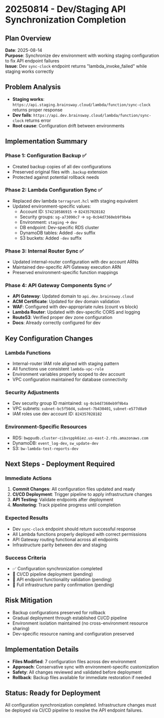 # 20250814 - Dev/Staging API Synchronization Completion

## Plan Overview
**Date**: 2025-08-14  
**Purpose**: Synchronize dev environment with working staging configuration to fix API endpoint failures  
**Issue**: Dev `sync-clock` endpoint returns "lambda_invoke_failed" while staging works correctly  

## Problem Analysis
- **Staging works**: `https://api.staging.brainsway.cloud/lambda/function/sync-clock` returns proper response
- **Dev fails**: `https://api.dev.brainsway.cloud/lambda/function/sync-clock` returns error
- **Root cause**: Configuration drift between environments

## Implementation Summary

### Phase 1: Configuration Backup ✅
- Created backup copies of all dev configurations
- Preserved original files with `.backup` extension
- Protected against potential rollback needs

### Phase 2: Lambda Configuration Sync ✅
- Replaced dev lambda `terragrunt.hcl` with staging equivalent
- Updated environment-specific values:
  - Account ID: `574210586915` → `824357028182`
  - Security groups: `sg-a73090c7` → `sg-0cb4d7360eb9f9b4a`
  - Environment: `staging` → `dev`
  - DB endpoint: Dev-specific RDS cluster
  - DynamoDB tables: Added `-dev` suffix
  - S3 buckets: Added `-dev` suffix

### Phase 3: Internal Router Sync ✅
- Updated internal-router configuration with dev account ARNs
- Maintained dev-specific API Gateway execution ARN
- Preserved environment-specific function mappings

### Phase 4: API Gateway Components Sync ✅
- **API Gateway**: Updated domain to `api.dev.brainsway.cloud`
- **ACM Certificate**: Updated for dev domain validation
- **WAF**: Configured with dev-appropriate rules (count vs block)
- **Lambda Router**: Updated with dev-specific CORS and logging
- **Route53**: Verified proper dev zone configuration
- **Docs**: Already correctly configured for dev

## Key Configuration Changes

### Lambda Functions
- Internal-router IAM role aligned with staging pattern
- All functions use consistent `lambda-vpc-role` 
- Environment variables properly scoped to dev account
- VPC configuration maintained for database connectivity

### Security Adjustments
- Dev security group ID maintained: `sg-0cb4d7360eb9f9b4a`
- VPC subnets: `subnet-bc5f56d4`, `subnet-7b430401`, `subnet-e577d8a9`
- IAM roles use dev account ID: `824357028182`

### Environment-Specific Resources
- RDS: `bwppudb.cluster-cibvsppk6iez.us-east-2.rds.amazonaws.com`
- DynamoDB: `event_log-dev`, `sw_update-dev`
- S3: `bw-lambda-test-reports-dev`

## Next Steps - Deployment Required

### Immediate Actions
1. **Commit Changes**: All configuration files updated and ready
2. **CI/CD Deployment**: Trigger pipeline to apply infrastructure changes
3. **API Testing**: Validate endpoints after deployment
4. **Monitoring**: Track pipeline progress until completion

### Expected Results
- Dev `sync-clock` endpoint should return successful response
- All Lambda functions properly deployed with correct permissions
- API Gateway routing functional across all endpoints
- Infrastructure parity between dev and staging

### Success Criteria
- ✅ Configuration synchronization completed
- 🔄 CI/CD pipeline deployment (pending)
- 🔄 API endpoint functionality validation (pending)
- 🔄 Full infrastructure parity confirmation (pending)

## Risk Mitigation
- Backup configurations preserved for rollback
- Gradual deployment through established CI/CD pipeline
- Environment isolation maintained (no cross-environment resource sharing)
- Dev-specific resource naming and configuration preserved

## Implementation Details
- **Files Modified**: 7 configuration files across dev environment
- **Approach**: Conservative sync with environment-specific customization
- **Safety**: All changes reviewed and validated before deployment
- **Rollback**: Backup files available for immediate restoration if needed

## Status: Ready for Deployment
All configuration synchronization completed. Infrastructure changes must be deployed via CI/CD pipeline to resolve the API endpoint failures.